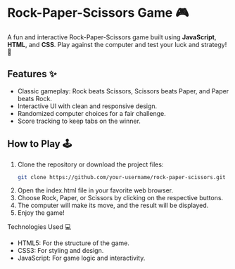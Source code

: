 # Rock-Paper-Scissors Game 🎮

A fun and interactive Rock-Paper-Scissors game built using **JavaScript**, **HTML**, and **CSS**. Play against the computer and test your luck and strategy! 🚀

## Features ✨

- Classic gameplay: Rock beats Scissors, Scissors beats Paper, and Paper beats Rock.
- Interactive UI with clean and responsive design.
- Randomized computer choices for a fair challenge.
- Score tracking to keep tabs on the winner.

## How to Play 🕹️

1. Clone the repository or download the project files:
   ```bash
   git clone https://github.com/your-username/rock-paper-scissors.git
2. Open the index.html file in your favorite web browser.
3. Choose Rock, Paper, or Scissors by clicking on the respective buttons.
4. The computer will make its move, and the result will be displayed.
5. Enjoy the game!

Technologies Used 💻
* HTML5: For the structure of the game.
* CSS3: For styling and design.
* JavaScript: For game logic and interactivity.
